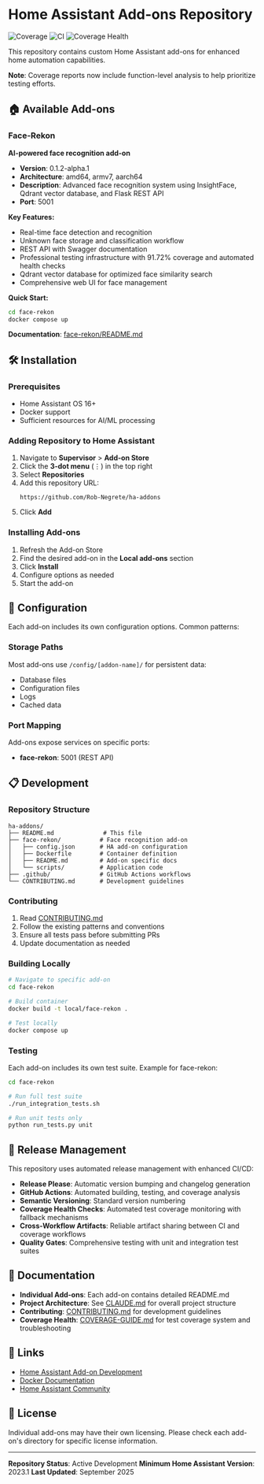 # Home Assistant Add-ons Repository

![Coverage](https://img.shields.io/badge/coverage-91.72%25-brightgreen)
![CI](https://github.com/Rob-Negrete/ha-addons/workflows/CI/badge.svg)
![Coverage Health](https://github.com/Rob-Negrete/ha-addons/workflows/Coverage%20Health%20Check/badge.svg)

This repository contains custom Home Assistant add-ons for enhanced home automation capabilities.

**Note**: Coverage reports now include function-level analysis to help prioritize testing efforts.

## 🏠 Available Add-ons

### Face-Rekon

**AI-powered face recognition add-on**

- **Version**: 0.1.2-alpha.1
- **Architecture**: amd64, armv7, aarch64
- **Description**: Advanced face recognition system using InsightFace, Qdrant vector database, and Flask REST API
- **Port**: 5001

**Key Features:**

- Real-time face detection and recognition
- Unknown face storage and classification workflow
- REST API with Swagger documentation
- Professional testing infrastructure with 91.72% coverage and automated health checks
- Qdrant vector database for optimized face similarity search
- Comprehensive web UI for face management

**Quick Start:**

```bash
cd face-rekon
docker compose up
```

**Documentation**: [face-rekon/README.md](./face-rekon/README.md)

## 🛠️ Installation

### Prerequisites

- Home Assistant OS 16+
- Docker support
- Sufficient resources for AI/ML processing

### Adding Repository to Home Assistant

1. Navigate to **Supervisor** > **Add-on Store**
2. Click the **3-dot menu** (⋮) in the top right
3. Select **Repositories**
4. Add this repository URL:
   ```
   https://github.com/Rob-Negrete/ha-addons
   ```
5. Click **Add**

### Installing Add-ons

1. Refresh the Add-on Store
2. Find the desired add-on in the **Local add-ons** section
3. Click **Install**
4. Configure options as needed
5. Start the add-on

## 🔧 Configuration

Each add-on includes its own configuration options. Common patterns:

### Storage Paths

Most add-ons use `/config/[addon-name]/` for persistent data:

- Database files
- Configuration files
- Logs
- Cached data

### Port Mapping

Add-ons expose services on specific ports:

- **face-rekon**: 5001 (REST API)

## 📋 Development

### Repository Structure

```
ha-addons/
├── README.md              # This file
├── face-rekon/           # Face recognition add-on
│   ├── config.json       # HA add-on configuration
│   ├── Dockerfile        # Container definition
│   ├── README.md         # Add-on specific docs
│   └── scripts/          # Application code
├── .github/              # GitHub Actions workflows
└── CONTRIBUTING.md       # Development guidelines
```

### Contributing

1. Read [CONTRIBUTING.md](./CONTRIBUTING.md)
2. Follow the existing patterns and conventions
3. Ensure all tests pass before submitting PRs
4. Update documentation as needed

### Building Locally

```bash
# Navigate to specific add-on
cd face-rekon

# Build container
docker build -t local/face-rekon .

# Test locally
docker compose up
```

### Testing

Each add-on includes its own test suite. Example for face-rekon:

```bash
cd face-rekon

# Run full test suite
./run_integration_tests.sh

# Run unit tests only
python run_tests.py unit
```

## 🚀 Release Management

This repository uses automated release management with enhanced CI/CD:

- **Release Please**: Automatic version bumping and changelog generation
- **GitHub Actions**: Automated building, testing, and coverage analysis
- **Semantic Versioning**: Standard version numbering
- **Coverage Health Checks**: Automated test coverage monitoring with fallback mechanisms
- **Cross-Workflow Artifacts**: Reliable artifact sharing between CI and coverage workflows
- **Quality Gates**: Comprehensive testing with unit and integration test suites

## 📖 Documentation

- **Individual Add-ons**: Each add-on contains detailed README.md
- **Project Architecture**: See [CLAUDE.md](../CLAUDE.md) for overall project structure
- **Contributing**: [CONTRIBUTING.md](./CONTRIBUTING.md) for development guidelines
- **Coverage Health**: [COVERAGE-GUIDE.md](./COVERAGE-GUIDE.md) for test coverage system and troubleshooting

## 🔗 Links

- [Home Assistant Add-on Development](https://developers.home-assistant.io/docs/add-ons/)
- [Docker Documentation](https://docs.docker.com/)
- [Home Assistant Community](https://community.home-assistant.io/)

## 📄 License

Individual add-ons may have their own licensing. Please check each add-on's directory for specific license information.

---

**Repository Status**: Active Development
**Minimum Home Assistant Version**: 2023.1
**Last Updated**: September 2025
